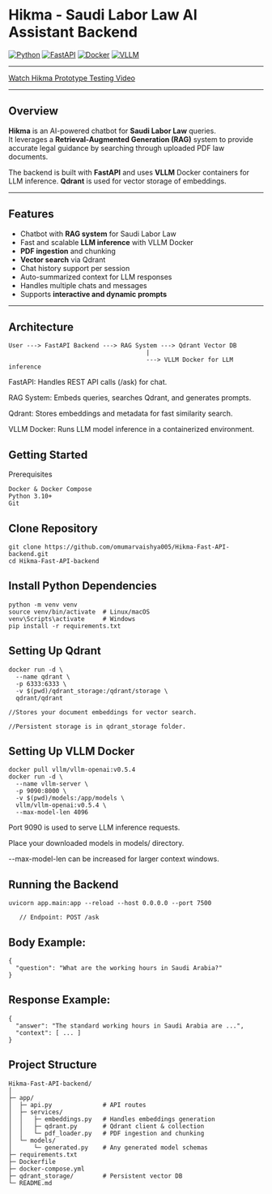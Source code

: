 # Hikma - Saudi Labor Law AI Assistant Backend

[![Python](https://img.shields.io/badge/Python-3.10-blue)](https://www.python.org/)
[![FastAPI](https://img.shields.io/badge/FastAPI-0.95.0-green)](https://fastapi.tiangolo.com/)
[![Docker](https://img.shields.io/badge/Docker-latest-blue)](https://www.docker.com/)
[![VLLM](https://img.shields.io/badge/VLLM-0.5.4-orange)](https://github.com/vllm-project/vllm)

---
[Watch Hikma Prototype Testing Video](media/hikma_prototype_testing_video.webm)

---

## Overview

**Hikma** is an AI-powered chatbot for **Saudi Labor Law** queries.  
It leverages a **Retrieval-Augmented Generation (RAG)** system to provide accurate legal guidance by searching through uploaded PDF law documents.  

The backend is built with **FastAPI** and uses **VLLM** Docker containers for LLM inference. **Qdrant** is used for vector storage of embeddings.

---

## Features

- Chatbot with **RAG system** for Saudi Labor Law
- Fast and scalable **LLM inference** with VLLM Docker
- **PDF ingestion** and chunking
- **Vector search** via Qdrant
- Chat history support per session
- Auto-summarized context for LLM responses
- Handles multiple chats and messages
- Supports **interactive and dynamic prompts**

---

## Architecture

```text
User ---> FastAPI Backend ---> RAG System ---> Qdrant Vector DB
                                      |
                                      ---> VLLM Docker for LLM inference
```
FastAPI: Handles REST API calls (/ask) for chat.

RAG System: Embeds queries, searches Qdrant, and generates prompts.

Qdrant: Stores embeddings and metadata for fast similarity search.

VLLM Docker: Runs LLM model inference in a containerized environment.

## Getting Started

Prerequisites

    Docker & Docker Compose
    Python 3.10+
    Git

## Clone Repository
```
git clone https://github.com/omumarvaishya005/Hikma-Fast-API-backend.git
cd Hikma-Fast-API-backend
```

## Install Python Dependencies
```
python -m venv venv
source venv/bin/activate  # Linux/macOS
venv\Scripts\activate     # Windows
pip install -r requirements.txt
```

## Setting Up Qdrant
```
docker run -d \
  --name qdrant \
  -p 6333:6333 \
  -v $(pwd)/qdrant_storage:/qdrant/storage \
  qdrant/qdrant
```

    //Stores your document embeddings for vector search.

    //Persistent storage is in qdrant_storage folder.

## Setting Up VLLM Docker
```
docker pull vllm/vllm-openai:v0.5.4
docker run -d \
  --name vllm-server \
  -p 9090:8000 \
  -v $(pwd)/models:/app/models \
  vllm/vllm-openai:v0.5.4 \
  --max-model-len 4096
```
Port 9090 is used to serve LLM inference requests.

Place your downloaded models in models/ directory.

--max-model-len can be increased for larger context windows.

## Running the Backend
```
uvicorn app.main:app --reload --host 0.0.0.0 --port 7500

   // Endpoint: POST /ask
```
## Body Example:

```
{
  "question": "What are the working hours in Saudi Arabia?"
}
```

## Response Example:

```
{
  "answer": "The standard working hours in Saudi Arabia are ...",
  "context": [ ... ]
}
```

## Project Structure

```
Hikma-Fast-API-backend/
│
├─ app/
│  ├─ api.py              # API routes
│  ├─ services/
│  │   ├─ embeddings.py   # Handles embeddings generation
│  │   ├─ qdrant.py       # Qdrant client & collection
│  │   └─ pdf_loader.py   # PDF ingestion and chunking
│  └─ models/
│      └─ generated.py    # Any generated model schemas
├─ requirements.txt
├─ Dockerfile
├─ docker-compose.yml
├─ qdrant_storage/        # Persistent vector DB
└─ README.md
```


